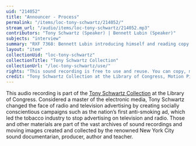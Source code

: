 ```yaml
---
uid: "214052"
title: "Announcer - Process"
permalink: "/items/loc-tony-schwartz/214052/"
stream_url: "/audio/items/loc-tony-schwartz/214052.mp3"
contributors: "Tony Schwartz (Speaker) | Bennett Lubin (Speaker)"
subjects: "interview"
summary: "RXF 7368: Bennett Lubin introducing himself and reading copy. \"Dollar's just not worth a dollar anymore.\" A few different takes. (00:00)."
layout: "item"
collectionUid: "loc-tony-schwartz"
collectionTitle: "Tony Schwartz Collection"
collectionUrl: "/loc-tony-schwartz/use/"
rights: "This sound recording is free to use and reuse. You can copy, modify, distribute and perform the work, even for commercial purposes, all without asking permission. Attribution is recommended but not required."
credit: "Tony Schwartz Collection at the Library of Congress, Motion Picture, Broadcasting and Recorded Sound Division."
---
```


This audio recording is part of the [Tony Schwartz Collection](https://www.loc.gov/rr/record/schwartzcollection.html) at the Library of Congress. Considered a master of the electronic media, Tony Schwartz changed the face of radio and television advertising by creating socially conscientious campaigns such as the nation’s first anti-smoking ad, which led the tobacco industry to stop advertising on television and radio. Those and other materials are part of the vast archives of sound recordings and moving images created and collected by the renowned New York City sound documentarian, producer, author and teacher.